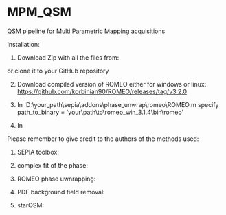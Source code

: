 # MPM_QSM
QSM pipeline for Multi Parametric Mapping acquisitions



Installation:

1. Download Zip with all the files from:

or clone it to your GitHub repository

2. Download compiled version of ROMEO either for windows or linux:
	https://github.com/korbinian90/ROMEO/releases/tag/v3.2.0

3. In 'D:\your_path\sepia\addons\phase_unwrap\romeo\ROMEO.m 
   specify path_to_binary = 'your\path\to\romeo_win_3.1.4\bin\romeo'

4. In 



Please remember to give credit to the authors of the methods used:

1. SEPIA toolbox:

2. complex fit of the phase:

3. ROMEO phase uwnrapping:

4. PDF background field removal:

5. starQSM:

